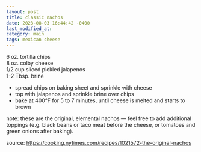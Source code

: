 ```yaml
---
layout: post
title: classic nachos
date: 2023-08-03 16:44:42 -0400
last_modified_at: 
category: main
tags: mexican cheese
---
```


6 oz. tortilla chips  
8 oz. colby cheese  
1/2 cup sliced pickled jalapenos  
1-2 Tbsp. brine  
* spread chips on baking sheet and sprinkle with cheese
* top with jalapenos and sprinkle brine over chips
* bake at 400°F for 5 to 7 minutes, until cheese is melted and starts to brown

note: these are the original, elemental nachos — feel free to add additional toppings (e.g. black
beans or taco meat before the cheese, or tomatoes and green onions after baking).

source: <https://cooking.nytimes.com/recipes/1021572-the-original-nachos>
